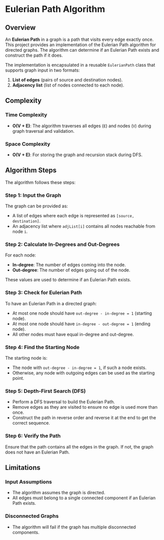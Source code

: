 # Eulerian Path Algorithm

## Overview

An **Eulerian Path** in a graph is a path that visits every edge exactly once. This project provides an implementation of the Eulerian Path algorithm for directed graphs. The algorithm can determine if an Eulerian Path exists and construct the path if it does.

The implementation is encapsulated in a reusable `EulerianPath` class that supports graph input in two formats:

1. **List of edges** (pairs of source and destination nodes).
2. **Adjacency list** (list of nodes connected to each node).

## Complexity

### Time Complexity

- **O(V + E)**: The algorithm traverses all edges (`E`) and nodes (`V`) during graph traversal and validation.

### Space Complexity

- **O(V + E)**: For storing the graph and recursion stack during DFS.

## Algorithm Steps

The algorithm follows these steps:

### Step 1: Input the Graph

The graph can be provided as:

- A list of edges where each edge is represented as `[source, destination]`.
- An adjacency list where `adjList[i]` contains all nodes reachable from node `i`.

### Step 2: Calculate In-Degrees and Out-Degrees

For each node:

- **In-degree**: The number of edges coming into the node.
- **Out-degree**: The number of edges going out of the node.

These values are used to determine if an Eulerian Path exists.

### Step 3: Check for Eulerian Path

To have an Eulerian Path in a directed graph:

- At most one node should have `out-degree - in-degree = 1` (starting node).
- At most one node should have `in-degree - out-degree = 1` (ending node).
- All other nodes must have equal in-degree and out-degree.

### Step 4: Find the Starting Node

The starting node is:

- The node with `out-degree - in-degree = 1`, if such a node exists.
- Otherwise, any node with outgoing edges can be used as the starting point.

### Step 5: Depth-First Search (DFS)

- Perform a DFS traversal to build the Eulerian Path.
- Remove edges as they are visited to ensure no edge is used more than once.
- Construct the path in reverse order and reverse it at the end to get the correct sequence.

### Step 6: Verify the Path

Ensure that the path contains all the edges in the graph. If not, the graph does not have an Eulerian Path.

## Limitations

### Input Assumptions

- The algorithm assumes the graph is directed.
- All edges must belong to a single connected component if an Eulerian Path exists.

### Disconnected Graphs

- The algorithm will fail if the graph has multiple disconnected components.

